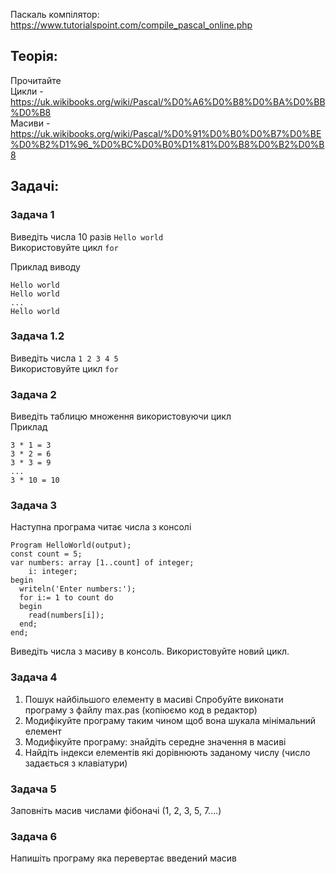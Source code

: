 Паскаль компілятор:  
https://www.tutorialspoint.com/compile_pascal_online.php

## Теорія: 
Прочитайте   
Цикли - https://uk.wikibooks.org/wiki/Pascal/%D0%A6%D0%B8%D0%BA%D0%BB%D0%B8  
Масиви - https://uk.wikibooks.org/wiki/Pascal/%D0%91%D0%B0%D0%B7%D0%BE%D0%B2%D1%96_%D0%BC%D0%B0%D1%81%D0%B8%D0%B2%D0%B8

## Задачі:

### Задача 1
Виведіть числа 10 разів `Hello world`  
Використовуйте цикл `for`  

Приклад виводу
   
    Hello world
    Hello world
    ...
    Hello world

### Задача 1.2
Виведіть числа `1 2 3 4 5`  
Використовуйте цикл `for`  

### Задача 2
Виведіть таблицю множення використовуючи цикл   
Приклад 

    3 * 1 = 3
    3 * 2 = 6
    3 * 3 = 9
    ...
    3 * 10 = 10

### Задача 3
Наступна програма читає числа з консолі   

    Program HelloWorld(output);
    const count = 5;
    var numbers: array [1..count] of integer;
        i: integer;
    begin
      writeln('Enter numbers:');
      for i:= 1 to count do 
      begin
        read(numbers[i]);
      end;
    end;

Виведіть числа з масиву в консоль. Використовуйте новий цикл.  

### Задача 4
1. Пошук найбільшого елементу в масиві
Спробуйте виконати програму з файлу max.pas (копіюємо код в редактор)
3. Модифікуйте програму таким чином щоб вона шукала мінімальний елемент
4. Модифікуйте програму: знайдіть середне значення в масиві
5. Найдіть індекси елементів які дорівнюють заданому числу (число задається з клавіатури)

### Задача 5
Заповніть масив числами фібоначі (1, 2, 3, 5, 7....)

### Задача 6
Напишіть програму яка перевертає введений масив

